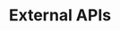 ---
# You don't need to edit this file, it's empty on purpose.
# Edit theme's home layout instead if you wanna make some changes
# See: https://jekyllrb.com/docs/themes/#overriding-theme-defaults
layout: apis
permalink: /external
heading: Spare Labs External APIs
title: External APIs
apis:
    - name: Pool API
      description: On Demand Pooling API service. Designed to provide on demand transportation to customers and pooling riders together to improve efficiency
      link: https://api-docs.io/preview/oi7Sniby8BGFyZqha/?apiKey=DiXoeeYuxDax6ndXJ
---